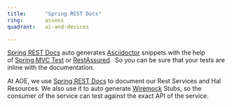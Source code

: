 ```yaml
---
title:      "Spring REST Docs"
ring:       assess
quadrant:   ui-and-devices

---
```

[Spring REST Docs](https://projects.spring.io/spring-restdocs/) auto generates [Asciidoctor](http://asciidoctor.org/) snippets with the help of [Spring MVC Test](http://docs.spring.io/spring/docs/current/spring-framework-reference/htmlsingle#spring-mvc-test-framework) or [RestAssured](https://extranet.aoe.com/confluence/pages/viewpage.action?pageId=86937862).  So you can be sure that your tests are inline with the documentation.

At AOE, we use [Spring REST Docs](https://projects.spring.io/spring-restdocs/) to document our Rest Services and Hal Resources. We also use it to auto generate [Wiremock](/ui-and-devices/wiremock.html) Stubs, so the consumer of the service can test against the exact API of the service.
